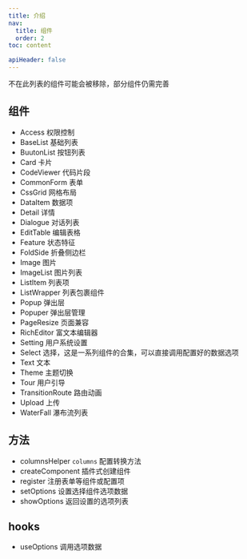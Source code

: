 ```yaml
---
title: 介绍
nav:
  title: 组件
  order: 2
toc: content

apiHeader: false
---
```


不在此列表的组件可能会被移除，部分组件仍需完善

## 组件

- Access 权限控制
- BaseList 基础列表
- BuutonList 按钮列表
- Card 卡片
- CodeViewer 代码片段
- CommonForm 表单
- CssGrid 网格布局
- DataItem 数据项
- Detail 详情
- Dialogue 对话列表
- EditTable 编辑表格
- Feature 状态特征
- FoldSide 折叠侧边栏
- Image 图片
- ImageList 图片列表
- ListItem 列表项
- ListWrapper 列表包裹组件
- Popup 弹出层
- Popuper 弹出层管理
- PageResize 页面兼容
- RichEditor 富文本编辑器
- Setting 用户系统设置
- Select 选择，这是一系列组件的合集，可以直接调用配置好的数据选项
- Text 文本
- Theme 主题切换
- Tour 用户引导
- TransitionRoute 路由动画
- Upload 上传
- WaterFall 瀑布流列表

## 方法

- columnsHelper `columns` 配置转换方法
- createComponent 插件式创建组件
- register 注册表单等组件或配置项
- setOptions 设置选择组件选项数据
- showOptions 返回设置的选项列表

## hooks

- useOptions 调用选项数据
